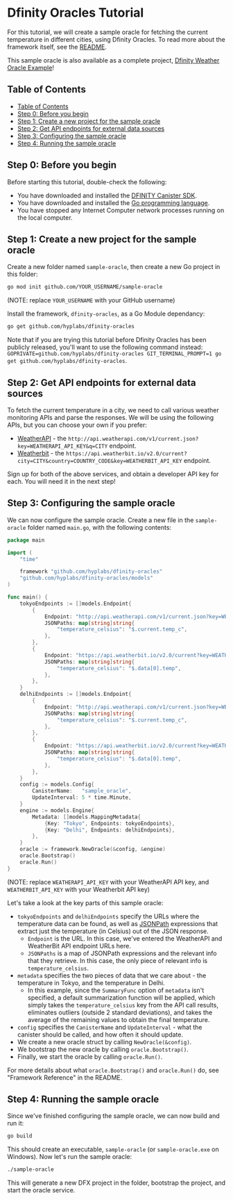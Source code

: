 # Dfinity Oracles Tutorial

For this tutorial, we will create a sample oracle for fetching the current temperature in different cities, using Dfinity Oracles. To read more about the framework itself, see the [README](../README.md).

This sample oracle is also available as a complete project, [Dfinity Weather Oracle Example](https://github.com/hyplabs/dfinity-weather-oracle)!

## Table of Contents

- [Table of Contents](#table-of-contents)
- [Step 0: Before you begin](#step-0-before-you-begin)
- [Step 1: Create a new project for the sample oracle](#step-1-create-a-new-project-for-the-sample-oracle)
- [Step 2: Get API endpoints for external data sources](#step-2-get-api-endpoints-for-external-data-sources)
- [Step 3: Configuring the sample oracle](#step-3-configuring-the-sample-oracle)
- [Step 4: Running the sample oracle](#step-4-running-the-sample-oracle)

## Step 0: Before you begin

Before starting this tutorial, double-check the following:

- You have downloaded and installed the [DFINITY Canister SDK](https://sdk.dfinity.org/docs/quickstart/local-quickstart.html#download-and-install).
- You have downloaded and installed the [Go programming language](https://golang.org/).
- You have stopped any Internet Computer network processes running on the local computer.

## Step 1: Create a new project for the sample oracle

Create a new folder named `sample-oracle`, then create a new Go project in this folder:

```bash
go mod init github.com/YOUR_USERNAME/sample-oracle
```

(NOTE: replace `YOUR_USERNAME` with your GitHub username)

Install the framework, `dfinity-oracles`, as a Go Module dependancy:

```bash
go get github.com/hyplabs/dfinity-oracles
```

Note that if you are trying this tutorial before Dfinity Oracles has been publicly released, you'll want to use the following command instead: `GOPRIVATE=github.com/hyplabs/dfinity-oracles GIT_TERMINAL_PROMPT=1 go get github.com/hyplabs/dfinity-oracles`.

## Step 2: Get API endpoints for external data sources

To fetch the current temperature in a city, we need to call various weather monitoring APIs and parse the responses. We will be using the following APIs, but you can choose your own if you prefer:

- [WeatherAPI](https://weatherapi.com) - the `http://api.weatherapi.com/v1/current.json?key=WEATHERAPI_API_KEY&q=CITY` endpoint.
- [Weatherbit](https://weatherbit.io) - the `https://api.weatherbit.io/v2.0/current?city=CITY&country=COUNTRY_CODE&key=WEATHERBIT_API_KEY` endpoint.

Sign up for both of the above services, and obtain a developer API key for each. You will need it in the next step!

## Step 3: Configuring the sample oracle

We can now configure the sample oracle. Create a new file in the `sample-oracle` folder named `main.go`, with the following contents:

```go
package main

import (
	"time"

	framework "github.com/hyplabs/dfinity-oracles"
	"github.com/hyplabs/dfinity-oracles/models"
)

func main() {
	tokyoEndpoints := []models.Endpoint{
		{
			Endpoint: "http://api.weatherapi.com/v1/current.json?key=WEATHERAPI_API_KEY&q=Tokyo,JP",
			JSONPaths: map[string]string{
				"temperature_celsius": "$.current.temp_c",
			},
		},
		{
			Endpoint: "https://api.weatherbit.io/v2.0/current?key=WEATHERBIT_API_KEY&city=Tokyo&country=JP",
			JSONPaths: map[string]string{
				"temperature_celsius": "$.data[0].temp",
			},
		},
	}
	delhiEndpoints := []models.Endpoint{
		{
			Endpoint: "http://api.weatherapi.com/v1/current.json?key=WEATHERAPI_API_KEY&q=Delhi,IN",
			JSONPaths: map[string]string{
				"temperature_celsius": "$.current.temp_c",
			},
		},
		{
			Endpoint: "https://api.weatherbit.io/v2.0/current?key=WEATHERBIT_API_KEY&city=Delhi&country=IN",
			JSONPaths: map[string]string{
				"temperature_celsius": "$.data[0].temp",
			},
		},
	}
	config := models.Config{
		CanisterName:   "sample_oracle",
		UpdateInterval: 5 * time.Minute,
	}
	engine := models.Engine{
		Metadata: []models.MappingMetadata{
			{Key: "Tokyo", Endpoints: tokyoEndpoints},
			{Key: "Delhi", Endpoints: delhiEndpoints},
		},
	}
	oracle := framework.NewOracle(&config, &engine)
	oracle.Bootstrap()
	oracle.Run()
}
```

(NOTE: replace `WEATHERAPI_API_KEY` with your WeatherAPI API key, and `WEATHERBIT_API_KEY` with your Weatherbit API key)

Let's take a look at the key parts of this sample oracle:

- `tokyoEndpoints` and `delhiEndpoints` specify the URLs where the temperature data can be found, as well as [JSONPath](https://www.baeldung.com/guide-to-jayway-jsonpath) expressions that extract just the temperature (in Celsius) out of the JSON response.
    - `Endpoint` is the URL. In this case, we've entered the WeatherAPI and WeatherBit API endpoint URLs here.
    - `JSONPaths` is a map of JSONPath expressions and the relevant info that they retrieve. In this case, the only piece of relevant info is `temperature_celsius`.
- `metadata` specifies the two pieces of data that we care about - the temperature in Tokyo, and the temperature in Delhi.
    - In this example, since the `SummaryFunc` option of `metadata` isn't specified, a default summarization function will be applied, which simply takes the `temperature_celsius` key from the API call results, eliminates outliers (outside 2 standard deviations), and takes the average of the remaining values to obtain the final temperature.
- `config` specifies the `CanisterName` and `UpdateInterval` - what the canister should be called, and how often it should update.
- We create a new oracle struct by calling `NewOracle(&config)`.
- We bootstrap the new oracle by calling `oracle.Bootstrap()`.
- Finally, we start the oracle by calling `oracle.Run()`.

For more details about what `oracle.Bootstrap()` and `oracle.Run()` do, see "Framework Reference" in the README.

## Step 4: Running the sample oracle

Since we've finished configuring the sample oracle, we can now build and run it:

```bash
go build
```

This should create an executable, `sample-oracle` (or `sample-oracle.exe` on Windows). Now let's run the sample oracle:

```bash
./sample-oracle
```

This will generate a new DFX project in the folder, bootstrap the project, and start the oracle service.
